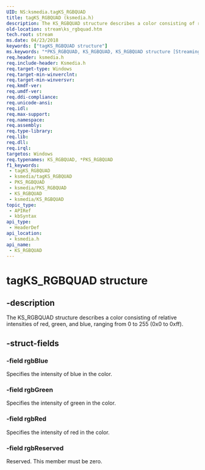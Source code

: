 ```yaml
---
UID: NS:ksmedia.tagKS_RGBQUAD
title: tagKS_RGBQUAD (ksmedia.h)
description: The KS_RGBQUAD structure describes a color consisting of relative intensities of red, green, and blue, ranging from 0 to 255 (0x0 to 0xff).
old-location: stream\ks_rgbquad.htm
tech.root: stream
ms.date: 04/23/2018
keywords: ["tagKS_RGBQUAD structure"]
ms.keywords: "*PKS_RGBQUAD, KS_RGBQUAD, KS_RGBQUAD structure [Streaming Media Devices], PKS_RGBQUAD, PKS_RGBQUAD structure pointer [Streaming Media Devices], ksmedia/KS_RGBQUAD, ksmedia/PKS_RGBQUAD, stream.ks_rgbquad, tagKS_RGBQUAD, vidcapstruct_c081668e-9e81-4c30-89d1-b4c26dc9a300.xml"
req.header: ksmedia.h
req.include-header: Ksmedia.h
req.target-type: Windows
req.target-min-winverclnt: 
req.target-min-winversvr: 
req.kmdf-ver: 
req.umdf-ver: 
req.ddi-compliance: 
req.unicode-ansi: 
req.idl: 
req.max-support: 
req.namespace: 
req.assembly: 
req.type-library: 
req.lib: 
req.dll: 
req.irql: 
targetos: Windows
req.typenames: KS_RGBQUAD, *PKS_RGBQUAD
f1_keywords:
 - tagKS_RGBQUAD
 - ksmedia/tagKS_RGBQUAD
 - PKS_RGBQUAD
 - ksmedia/PKS_RGBQUAD
 - KS_RGBQUAD
 - ksmedia/KS_RGBQUAD
topic_type:
 - APIRef
 - kbSyntax
api_type:
 - HeaderDef
api_location:
 - ksmedia.h
api_name:
 - KS_RGBQUAD
---
```


# tagKS_RGBQUAD structure


## -description

The KS_RGBQUAD structure describes a color consisting of relative intensities of red, green, and blue, ranging from 0 to 255 (0x0 to 0xff).

## -struct-fields

### -field rgbBlue

Specifies the intensity of blue in the color.

### -field rgbGreen

Specifies the intensity of green in the color.

### -field rgbRed

Specifies the intensity of red in the color.

### -field rgbReserved

Reserved. This member must be zero.

